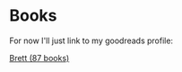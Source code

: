 # Books

For now I'll just link to my goodreads profile:

[Brett (87 books)](https://www.goodreads.com/user/show/82875678-brett)